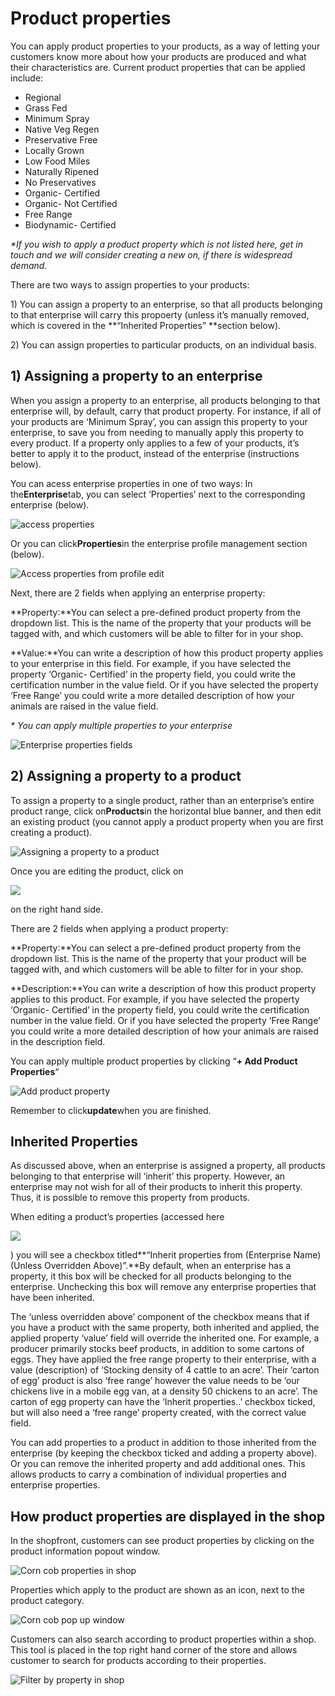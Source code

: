 # Product properties

You can apply product properties to your products, as a way of letting your customers know more about how your products are produced and what their characteristics are. Current product properties that can be applied include:

* Regional
* Grass Fed
* Minimum Spray
* Native Veg Regen
* Preservative Free
* Locally Grown
* Low Food Miles
* Naturally Ripened
* No Preservatives
* Organic- Certified
* Organic- Not Certified
* Free Range
* Biodynamic- Certified

_\*If you wish to apply a product property which is not listed here, get in touch and we will consider creating a new on, if there is widespread demand._

There are two ways to assign properties to your products:

1\) You can assign a property to an enterprise, so that all products belonging to that enterprise will carry this propoerty \(unless it’s manually removed, which is covered in the **“Inherited Properties” **section below\).

2\) You can assign properties to particular products, on an individual basis.

## 1\) Assigning a property to an enterprise

When you assign a property to an enterprise, all products belonging to that enterprise will, by default, carry that product property. For instance, if all of your products are ‘Minimum Spray’, you can assign this property to your enterprise, to save you from needing to manually apply this property to every product. If a property only applies to a few of your products, it’s better to apply it to the product, instead of the enterprise \(instructions below\).

You can acess enterprise properties in one of two ways: In the**Enterprise**tab, you can select ‘Properties’ next to the corresponding enterprise \(below\).

![access properties](https://openfoodnetwork.org/wp-content/uploads/2015/05/Access-properties.png)

Or you can click**Properties**in the enterprise profile management section \(below\).

![Access properties from profile edit](https://openfoodnetwork.org/wp-content/uploads/2015/05/access-properties-2.png)

Next, there are 2 fields when applying an enterprise property:

**Property:**You can select a pre-defined product property from the dropdown list. This is the name of the property that your products will be tagged with, and which customers will be able to filter for in your shop.

**Value:**You can write a description of how this product property applies to your enterprise in this field. For example, if you have selected the property ‘Organic- Certified’ in the property field, you could write the certification number in the value field. Or if you have selected the property ‘Free Range’ you could write a more detailed description of how your animals are raised in the value field.

_\* You can apply multiple properties to your enterprise_

![Enterprise properties fields](https://openfoodnetwork.org/wp-content/uploads/2015/05/ent-properties.png)

## 2\) Assigning a property to a product

To assign a property to a single product, rather than an enterprise’s entire product range, click on**Products**in the horizontal blue banner, and then edit an existing product \(you cannot apply a product property when you are first creating a product\).

![Assigning a property to a product](https://openfoodnetwork.org/wp-content/uploads/2015/05/Property-to-product.png)

Once you are editing the product, click on 

![](http://openfoodfoundation.org/sites/default/files/Product%20properties%20click.png)

on the right hand side.

There are 2 fields when applying a product property:

**Property:**You can select a pre-defined product property from the dropdown list. This is the name of the property that your product will be tagged with, and which customers will be able to filter for in your shop.

**Description:**You can write a description of how this product property applies to this product. For example, if you have selected the property ‘Organic- Certified’ in the property field, you could write the certification number in the value field. Or if you have selected the property ‘Free Range’ you could write a more detailed description of how your animals are raised in the description field.

You can apply multiple product properties by clicking “**+ Add Product Properties**“

![Add product property](https://openfoodnetwork.org/wp-content/uploads/2015/05/add-product-property.png)

Remember to click**update**when you are finished.

## Inherited Properties

As discussed above, when an enterprise is assigned a property, all products belonging to that enterprise will ‘inherit’ this property. However, an enterprise may not wish for all of their products to inherit this property. Thus, it is possible to remove this property from products.

When editing a product’s properties \(accessed here 

![](http://openfoodfoundation.org/sites/default/files/Product%20properties%20click_1.png)

\) you will see a checkbox titled**“Inherit properties from \(Enterprise Name\)\(Unless Overridden Above\)”.**By default, when an enterprise has a property, it this box will be checked for all products belonging to the enterprise. Unchecking this box will remove any enterprise properties that have been inherited.

The ‘unless overridden above’ component of the checkbox means that if you have a product with the same property, both inherited and applied, the applied property ‘value’ field will override the inherited one. For example, a producer primarily stocks beef products, in addition to some cartons of eggs. They have applied the free range property to their enterprise, with a value \(description\) of ‘Stocking density of 4 cattle to an acre’. Their ‘carton of egg’ product is also ‘free range’ however the value needs to be ‘our chickens live in a mobile egg van, at a density 50 chickens to an acre’. The carton of egg property can have the ‘Inherit properties..’ checkbox ticked, but will also need a ‘free range’ property created, with the correct value field.

You can add properties to a product in addition to those inherited from the enterprise \(by keeping the checkbox ticked and adding a property above\). Or you can remove the inherited property and add additional ones. This allows products to carry a combination of individual properties and enterprise properties.

## How product properties are displayed in the shop

In the shopfront, customers can see product properties by clicking on the product information popout window.

![Corn cob properties in shop](https://openfoodnetwork.org/wp-content/uploads/2015/05/corn-cob-properties.png)

Properties which apply to the product are shown as an icon, next to the product category.

![Corn cob pop up window](https://openfoodnetwork.org/wp-content/uploads/2015/05/Corn-cob-pop-out-window.png)

Customers can also search according to product properties within a shop. This tool is placed in the top right hand corner of the store and allows customer to search for products according to their properties.

![Filter by property in shop](https://openfoodnetwork.org/wp-content/uploads/2015/05/filter-by-property.png)

